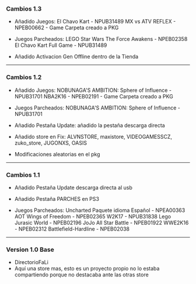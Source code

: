 ### Cambios 1.3

- Añadido Juegos:
 El Chavo Kart - NPUB31489
 MX vs ATV REFLEX - NPEB00662 - Game Carpeta creado a PKG

- Juegos Parcheados:
 LEGO Star Wars The Force Awakens - NPEB02358
 El Chavo Kart Full Game - NPUB31489

- Añadido Activacion Gen Offline dentro de la Tienda

------------------------------------------------------------------------------------------------------------------
### Cambios 1.2

- Añadido Juegos:
 NOBUNAGA'S AMBITION: Sphere of Influence - NPUB31701
 NBA2K16 - NPEB02191 - Game Carpeta creado a PKG

- Juegos Parcheados:
 NOBUNAGA'S AMBITION: Sphere of Influence - NPUB31701

- Añadido Pestaña Update:
 añadido la pestaña descarga directa 

- Añadido store en Fix:
ALVNSTORE, maxistore, VIDEOGAMESSCZ, zuko_store, JUGONXS, OASIS

- Modificaciones aleatorias en el pkg

------------------------------------------------------------------------------------------------------------------
### Cambios 1.1

- Añadido Pestaña Update
 descarga directa al usb
 
- Añadido Pestaña PARCHES en PS3

- Juegos Parcheados:
 Uncharted Paquete idioma Español - NPEA00363
 AOT Wings of Freedom - NPEB02365
 W2K17 - NPUB31838
 Lego Jurasic World - NPEB02196
 JoJo All Star Battle - NPEB01922
 WWE2K16 - NPEB02312
 Battlefield-Hardline - NPEB02038

------------------------------------------------------------------------------------------------------------------
### Version 1.0 Base

- DirectorioFaLi
- Aquí una store mas, esto es un proyecto propio no lo estaba compartiendo porque no destacaba ante las otras store
